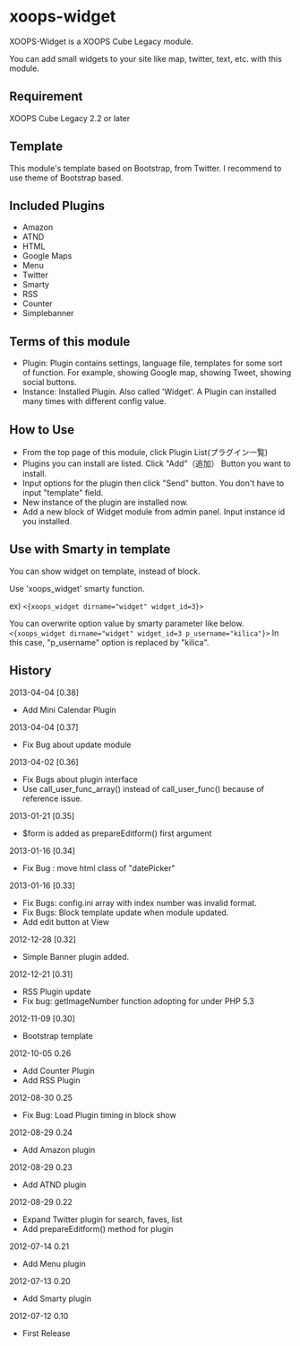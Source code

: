 xoops-widget
============

XOOPS-Widget is a XOOPS Cube Legacy module.

You can add small widgets to your site like map, twitter, text, etc. with this module.

Requirement
-----------
XOOPS Cube Legacy 2.2 or later


Template
--------
This module's template based on Bootstrap, from Twitter.
I recommend to use theme of Bootstrap based.

Included Plugins
----------------
* Amazon
* ATND
* HTML
* Google Maps
* Menu
* Twitter
* Smarty
* RSS
* Counter
* Simplebanner

Terms of this module
--------------------
* Plugin: Plugin contains settings, language file, templates for some sort of function. For example, showing Google map, showing Tweet, showing social buttons.
* Instance: Installed Plugin. Also called 'Widget'. A Plugin can installed many times with different config value.

How to Use
----------
* From the top page of this module, click Plugin List(プラグイン一覧)
* Plugins you can install are listed. Click "Add"（追加） Button you want to install.
* Input options for the plugin then click "Send" button. You don't have to input "template" field.
* New instance of the plugin are installed now.
* Add a new block of Widget module from admin panel. Input instance id you installed.

Use with Smarty in template
---------------------------
You can show widget on template, instead of block.

Use 'xoops_widget' smarty function.

ex)
`<{xoops_widget dirname="widget" widget_id=3}>`

You can overwrite option value by smarty parameter like below.
`<{xoops_widget dirname="widget" widget_id=3 p_username="kilica"}>`
In this case, "p_username" option is replaced by "kilica".

History
-------
2013-04-04 [0.38]
* Add Mini Calendar Plugin

2013-04-04 [0.37]
* Fix Bug about update module

2013-04-02 [0.36]
* Fix Bugs about plugin interface
* Use call_user_func_array() instead of call_user_func() because of reference issue.


2013-01-21 [0.35]
* $form is added as prepareEditform() first argument

2013-01-16 [0.34]
* Fix Bug : move html class of "datePicker"

2013-01-16 [0.33]
* Fix Bugs: config.ini array with index number was invalid format.
* Fix Bugs: Block template update when module updated.
* Add edit button at View

2012-12-28 [0.32]
* Simple Banner plugin added.

2012-12-21 [0.31]
* RSS Plugin update
* Fix bug: getImageNumber function adopting for under PHP 5.3

2012-11-09 [0.30]
* Bootstrap template

2012-10-05 0.26
* Add Counter Plugin
* Add RSS Plugin

2012-08-30 0.25
* Fix Bug: Load Plugin timing in block show

2012-08-29 0.24
* Add Amazon plugin

2012-08-29 0.23
* Add ATND plugin

2012-08-29 0.22
* Expand Twitter plugin for search, faves, list
* Add prepareEditform() method for plugin

2012-07-14 0.21
* Add Menu plugin

2012-07-13 0.20
* Add Smarty plugin

2012-07-12 0.10
* First Release
